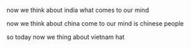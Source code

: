 now we think about india what comes to our mind

now we think about china come to our mind is chinese people

so today now we thing about vietnam hat